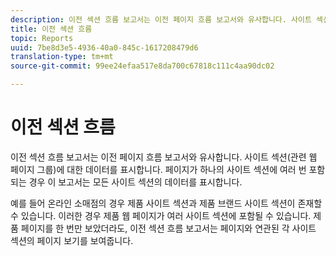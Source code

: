 ```yaml
---
description: 이전 섹션 흐름 보고서는 이전 페이지 흐름 보고서와 유사합니다. 사이트 섹션(관련 웹 페이지 그룹)에 대한 데이터를 표시합니다. 페이지가 하나의 사이트 섹션에 여러 번 포함되는 경우 이 보고서는 모든 사이트 섹션의 데이터를 표시합니다.
title: 이전 섹션 흐름
topic: Reports
uuid: 7be8d3e5-4936-40a0-845c-1617208479d6
translation-type: tm+mt
source-git-commit: 99ee24efaa517e8da700c67818c111c4aa90dc02

---
```



# 이전 섹션 흐름

이전 섹션 흐름 보고서는 이전 페이지 흐름 보고서와 유사합니다. 사이트 섹션(관련 웹 페이지 그룹)에 대한 데이터를 표시합니다. 페이지가 하나의 사이트 섹션에 여러 번 포함되는 경우 이 보고서는 모든 사이트 섹션의 데이터를 표시합니다.

예를 들어 온라인 소매점의 경우 제품 사이트 섹션과 제품 브랜드 사이트 섹션이 존재할 수 있습니다. 이러한 경우 제품 웹 페이지가 여러 사이트 섹션에 포함될 수 있습니다. 제품 페이지를 한 번만 보았더라도, 이전 섹션 흐름 보고서는 페이지와 연관된 각 사이트 섹션의 페이지 보기를 보여줍니다.
